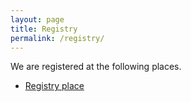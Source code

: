 ```yaml
---
layout: page
title: Registry
permalink: /registry/
---
```


We are registered at the following places.

- [Registry place](#)
